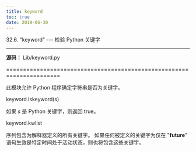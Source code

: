 ```yaml
---
title: keyword
toc: true
date: 2019-06-30
---
```

32.6. "keyword" --- 检验 Python 关键字
************************************

**源码：** Lib/keyword.py

======================================================================

此模块允许 Python 程序确定字符串是否为关键字。

keyword.iskeyword(s)

   如果 *s* 是 Python 关键字，则返回 true。

keyword.kwlist

   序列包含为解释器定义的所有关键字。 如果任何被定义的关键字为仅在
   "__future__" 语句生效是特定时间处于活动状态，则也将包含这些关键字。
